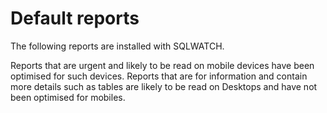# Default reports

The following reports are installed with SQLWATCH.

Reports that are urgent and likely to be read on mobile devices have been optimised for such devices. Reports that are for information and contain more details such as tables are likely to be read on Desktops and have not been optimised for mobiles.

